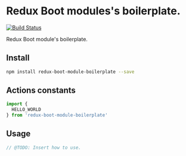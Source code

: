# Redux Boot modules's boilerplate.

[![Build Status](https://travis-ci.org/choko-org/redux-boot-module-boilerplate.svg?branch=master)](https://travis-ci.org/choko-org/redux-boot-module-boilerplate)

Redux Boot module's boilerplate.

## Install
```bash
npm install redux-boot-module-boilerplate --save
```

## Actions constants

```js
import {
  HELLO_WORLD
} from 'redux-boot-module-boilerplate'
```

## Usage

```js
// @TODO: Insert how to use.
```
